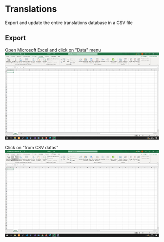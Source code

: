 # Translations

Export and update the entire translations database in a CSV file

## Export

Open Microsoft Excel and click on "Data" menu
![Screenshot](imgs/translations-1.jpg)

Click on "from CSV datas"
![Screenshot](imgs/translations-2.jpg)